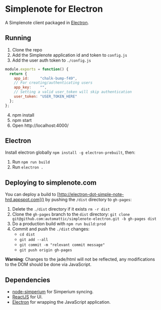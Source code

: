 # Simplenote for Electron

A Simplenote client packaged in [Electron](http://electron.atom.io).

## Running

1. Clone the repo
2. Add the Simplenote application id and token to `config.js`
3. Add the user auth token to `./config.js`

```js
module.exports = function() {
  return {
    app_id:     "chalk-bump-f49",
    // For creating/authenticating users
    app_key:    "",
    // Setting a valid user_token will skip authentication
    user_token: "USER_TOKEN_HERE"
  };
};
```

4. npm install
5. npm start
6. Open http://localhost:4000/

## Electron

Install electron globally `npm install -g electron-prebuilt`, then:

1. Run `npm run build`
2. Run `electron .`

## Deploying to simplenote.com

You can deploy a build to [http://electron-dot-simple-note-hrd.appspot.com]() by pushing the `/dist` directory to `gh-pages`:

1. Delete the `./dist` directory if it exists `rm -r dist`
2. Clone the `gh-pages` branch to the `dist` directory: `git clone git@github.com:automattic/simplenote-electron.git -b gh-pages dist`
3. Do a production build with `npm run build:prod`
4. Commit and push the `./dist` changes:
    - `cd dist`
    - `git add --all`
    - `git commit -m "relevant commit message"`
    - `git push origin gh-pages`

**Warning**: Changes to the jade/html will not be reflected, any modifications to the DOM should be done via JavaScript.


## Dependencies

- [node-simperium](https://github.com/automattic/node-simperium) for Simperium syncing.
- [ReactJS](https://facebook.github.io/react/) for UI.
- [Electron](http://electron.atom.io) for wrapping the JavaScript application.
